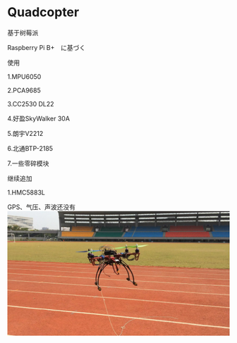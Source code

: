 # Quadcopter
基于树莓派<p>
Raspberry Pi B+　に基づく<p>
使用 <p>
  1.MPU6050<p>
  2.PCA9685<p>
  3.CC2530 DL22<p>
  4.好盈SkyWalker 30A<p>
  5.朗宇V2212<p>
  6.北通BTP-2185<p>
  7.一些零碎模块<p>
继续追加<p>
  1.HMC5883L<p>
GPS、气压、声波还没有
![fly](https://github.com/Nonikka/Quadcopter/blob/master/test/IMG_1100.jpg?raw=true)
